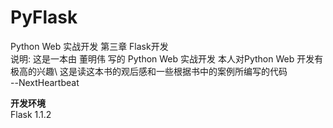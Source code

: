# PyFlask
Python Web 实战开发 第三章 Flask开发\
说明: 这是一本由 董明伟 写的 Python Web 实战开发 本人对Python Web 开发有极高的兴趣\ 
     这是读这本书的观后感和一些根据书中的案例所编写的代码\
                                                         --NextHeartbeat
         
**开发环境**\
Flask         1.1.2
